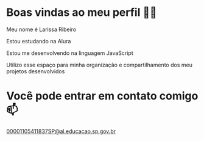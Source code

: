 # Boas vindas ao meu perfil 💙💙
Meu nome é Larissa Ribeiro

Estou estudando na Alura

Estou me desenvolvendo na linguagem JavaScript

Utilizo esse espaço para minha organização e compartilhamento dos meu projetos desenvolvidos

# Você pode entrar em contato comigo 📫
00001105411837SP@al.educacao.sp.gov.br
